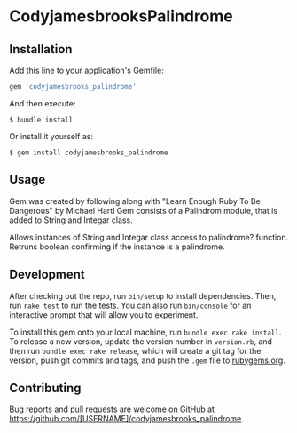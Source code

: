 # CodyjamesbrooksPalindrome
## Installation

Add this line to your application's Gemfile:

```ruby
gem 'codyjamesbrooks_palindrome'
```

And then execute:

    $ bundle install

Or install it yourself as:

    $ gem install codyjamesbrooks_palindrome

## Usage

Gem was created by following along with "Learn Enough Ruby To Be Dangerous" by Michael Hartl
Gem consists of a Palindrom module, that is added to String and Integar class. 
    
Allows instances of String and Integar class access to palindrome? function. 
Retruns boolean confirming if the instance is a palindrome.

## Development

After checking out the repo, run `bin/setup` to install dependencies. Then, run `rake test` to run the tests. You can also run `bin/console` for an interactive prompt that will allow you to experiment.

To install this gem onto your local machine, run `bundle exec rake install`. To release a new version, update the version number in `version.rb`, and then run `bundle exec rake release`, which will create a git tag for the version, push git commits and tags, and push the `.gem` file to [rubygems.org](https://rubygems.org).

## Contributing

Bug reports and pull requests are welcome on GitHub at https://github.com/[USERNAME]/codyjamesbrooks_palindrome.

